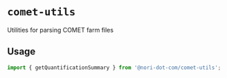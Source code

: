# `comet-utils`

Utilities for parsing COMET farm files

## Usage

```ts
import { getQuantificationSummary } from '@nori-dot-com/comet-utils';
```
